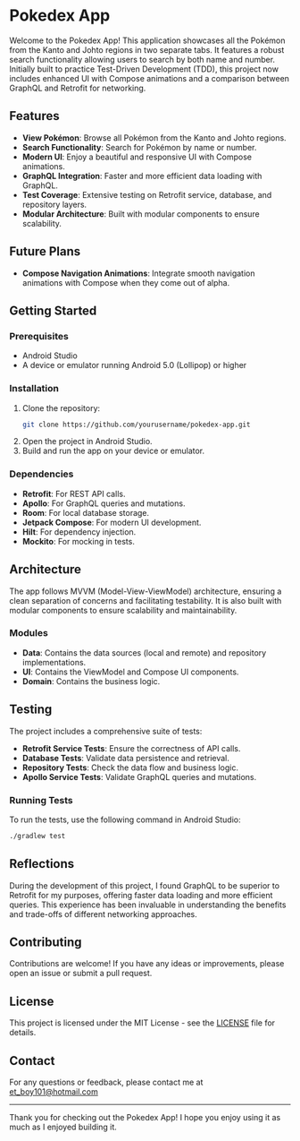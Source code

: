 # Pokedex App

Welcome to the Pokedex App! This application showcases all the Pokémon from the Kanto and Johto regions in two separate tabs. It features a robust search functionality allowing users to search by both name and number. Initially built to practice Test-Driven Development (TDD), this project now includes enhanced UI with Compose animations and a comparison between GraphQL and Retrofit for networking.

## Features

- **View Pokémon**: Browse all Pokémon from the Kanto and Johto regions.
- **Search Functionality**: Search for Pokémon by name or number.
- **Modern UI**: Enjoy a beautiful and responsive UI with Compose animations.
- **GraphQL Integration**: Faster and more efficient data loading with GraphQL.
- **Test Coverage**: Extensive testing on Retrofit service, database, and repository layers.
- **Modular Architecture**: Built with modular components to ensure scalability.

## Future Plans

- **Compose Navigation Animations**: Integrate smooth navigation animations with Compose when they come out of alpha.

## Getting Started

### Prerequisites

- Android Studio
- A device or emulator running Android 5.0 (Lollipop) or higher

### Installation

1. Clone the repository:
   ```bash
   git clone https://github.com/yourusername/pokedex-app.git
2. Open the project in Android Studio.
3. Build and run the app on your device or emulator.

### Dependencies

- **Retrofit**: For REST API calls.
- **Apollo**: For GraphQL queries and mutations.
- **Room**: For local database storage.
- **Jetpack Compose**: For modern UI development.
- **Hilt**: For dependency injection.
- **Mockito**: For mocking in tests.

## Architecture

The app follows MVVM (Model-View-ViewModel) architecture, ensuring a clean separation of concerns and facilitating testability. It is also built with modular components to ensure scalability and maintainability.

### Modules

- **Data**: Contains the data sources (local and remote) and repository implementations.
- **UI**: Contains the ViewModel and Compose UI components.
- **Domain**: Contains the business logic.

## Testing

The project includes a comprehensive suite of tests:

- **Retrofit Service Tests**: Ensure the correctness of API calls.
- **Database Tests**: Validate data persistence and retrieval.
- **Repository Tests**: Check the data flow and business logic.
- **Apollo Service Tests**: Validate GraphQL queries and mutations.

### Running Tests

To run the tests, use the following command in Android Studio:
```bash
./gradlew test
```
## Reflections

During the development of this project, I found GraphQL to be superior to Retrofit for my purposes, offering faster data loading and more efficient queries. This experience has been invaluable in understanding the benefits and trade-offs of different networking approaches.

## Contributing

Contributions are welcome! If you have any ideas or improvements, please open an issue or submit a pull request.

## License

This project is licensed under the MIT License - see the [LICENSE](https://github.com/git/git-scm.com/blob/main/MIT-LICENSE.txt) file for details.

## Contact

For any questions or feedback, please contact me at et_boy101@hotmail.com

---

Thank you for checking out the Pokedex App! I hope you enjoy using it as much as I enjoyed building it.




